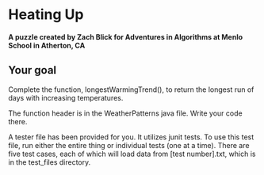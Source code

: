 # Heating Up
#### A puzzle created by Zach Blick for Adventures in Algorithms at Menlo School in Atherton, CA

## Your goal
Complete the function, longestWarmingTrend(), to return the longest run of days with increasing temperatures.

The function header is in the WeatherPatterns java file. Write your code there.

A tester file has been provided for you. It utilizes junit tests.
To use this test file, run either the entire thing or individual tests (one at a time).
There are five test cases, each of which will load data from [test number].txt, which is in the
test_files directory.
